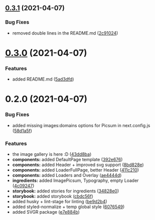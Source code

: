## [0.3.1](https://github.com/trevonerd/image-gallery/compare/0.3.0...0.3.1) (2021-04-07)


### Bug Fixes

* removed double lines in the README.md ([2c91024](https://github.com/trevonerd/image-gallery/commit/2c9102442cc41901859ba9bb5daa4a48c25f2120))

# [0.3.0](https://github.com/trevonerd/image-gallery/compare/0.2.0...0.3.0) (2021-04-07)


### Features

* added README.md ([5ad3dfd](https://github.com/trevonerd/image-gallery/commit/5ad3dfde6c943432e0c7da5ee9b6776e7e5e81e4))

# 0.2.0 (2021-04-07)


### Bug Fixes

* added missing images:domains options for Picsum in next.config.js ([58d1a5f](https://github.com/trevonerd/image-gallery/commit/58d1a5f214bba3107eb167ce05c63ccdc4c2d33e))


### Features

* the image gallery is here :D ([43dd8ba](https://github.com/trevonerd/image-gallery/commit/43dd8baf647a00d58c2eabd3cd6570fecfd165a2))
* **components:** added DefaultPage template ([392e676](https://github.com/trevonerd/image-gallery/commit/392e676bed44ebc7c7995b47158ee476a6997717))
* **components:** added Header + improved svg support ([8bd828e](https://github.com/trevonerd/image-gallery/commit/8bd828e2556a441d14c86138c9ce83d808b39e89))
* **components:** added LoaderFullPage, better Header ([411c210](https://github.com/trevonerd/image-gallery/commit/411c2108779b0132a0f85ba338f2a67bffab3be4))
* **components:** added Loaders and Overlay ([ae4444d](https://github.com/trevonerd/image-gallery/commit/ae4444d911926bcc6a54771c56725d9ce1755591))
* **ingredients:** added ImagePicsum, Typography, empty Loader ([4c09247](https://github.com/trevonerd/image-gallery/commit/4c09247cc8ced59fcbe89d70a530a3e8796d4af2))
* **storybook:** added stories for ingredients ([34828e0](https://github.com/trevonerd/image-gallery/commit/34828e02bc69dab22ccafe30678819bc5a4988b8))
* **storybook:** added storybook ([cbdc56f](https://github.com/trevonerd/image-gallery/commit/cbdc56f012a80514dda304607eeec581a34cbf0b))
* added husky + lint-stage for linting ([be9d2b4](https://github.com/trevonerd/image-gallery/commit/be9d2b4df927f9082b4b7d1c13aa7e5a831733e1))
* added styled-normalize + temp global style ([6076549](https://github.com/trevonerd/image-gallery/commit/60765495efc3eabca448ff31cc381cf33097780f))
* added SVGR package ([e7e884b](https://github.com/trevonerd/image-gallery/commit/e7e884b5cfc10d30165a0249cccba5be087c7131))

